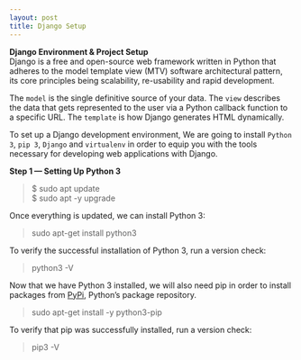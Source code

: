 ```yaml
---
layout: post
title: Django Setup
---
```

**Django Environment & Project Setup**<br>
Django is a free and open-source web framework written in Python that adheres to the model template view (MTV) software architectural pattern, its core principles being scalability, re-usability and rapid development.  

The `model` is the single definitive source of your data.
The `view` describes the data that gets represented to the user via a Python callback function to a specific URL.
The `template` is how Django generates HTML dynamically.

To set up a Django development environment, We are going to install `Python 3`, `pip 3`, `Django` and `virtualenv` in order to equip you with the tools necessary for developing web applications with Django.

**Step 1 — Setting Up Python 3**

> $ sudo apt update<br>
> $ sudo apt -y upgrade

Once everything is updated, we can install Python 3:

> sudo apt-get install python3

To verify the successful installation of Python 3, run a version check:

> python3 -V

Now that we have Python 3 installed, we will also need pip in order to install packages from [PyPi](https://pypi.org/), Python’s package repository.

> sudo apt-get install -y python3-pip

To verify that pip was successfully installed, run a version check:

> pip3 -V


